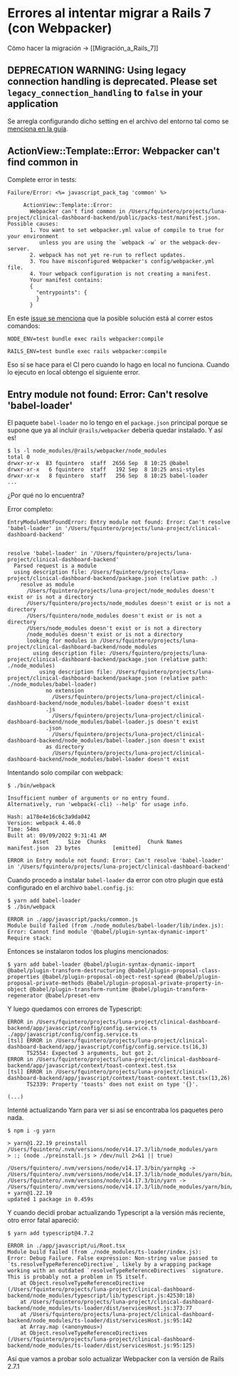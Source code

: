 # Errores al intentar migrar a Rails 7 (con Webpacker)

Cómo hacer la migración → [[Migración_a_Rails_7]]

## DEPRECATION WARNING: Using legacy connection handling is deprecated. Please set `legacy_connection_handling` to `false` in your application

Se arregla configurando dicho setting en el archivo del entorno tal como se [menciona en la guía](https://guides.rubyonrails.org/active_record_multiple_databases.html#migrate-to-the-new-connection-handling).


## ActionView::Template::Error: Webpacker can't find common in

Complete error in tests:

    Failure/Error: <%= javascript_pack_tag 'common' %>
         
         ActionView::Template::Error:
           Webpacker can't find common in /Users/fquintero/projects/luna-project/clinical-dashboard-backend/public/packs-test/manifest.json. Possible causes:
           1. You want to set webpacker.yml value of compile to true for your environment
              unless you are using the `webpack -w` or the webpack-dev-server.
           2. webpack has not yet re-run to reflect updates.
           3. You have misconfigured Webpacker's config/webpacker.yml file.
           4. Your webpack configuration is not creating a manifest.
           Your manifest contains:
           {
             "entrypoints": {
             }
           }

En este [issue se menciona](https://github.com/rails/webpacker/issues/1047#issuecomment-347674037) que la posible solución está al correr estos comandos:

    NODE_ENV=test bundle exec rails webpacker:compile
    
    RAILS_ENV=test bundle exec rails webpacker:compile

Eso sí se hace para el CI pero cuando lo hago en local no funciona. Cuando lo ejecuto en local obtengo el siguiente error.


## Entry module not found: Error: Can't resolve 'babel-loader'

El paquete `babel-loader` no lo tengo en el `package.json` principal porque se supone que ya al incluir `@rails/webpacker` debería quedar instalado. Y así es!


    $ ls -l node_modules/@rails/webpacker/node_modules
    total 0
    drwxr-xr-x  83 fquintero  staff  2656 Sep  8 10:25 @babel
    drwxr-xr-x   6 fquintero  staff   192 Sep  8 10:25 ansi-styles
    drwxr-xr-x   8 fquintero  staff   256 Sep  8 10:25 babel-loader
    ...

¿Por qué no lo encuentra?

Error completo:

    EntryModuleNotFoundError: Entry module not found: Error: Can't resolve 'babel-loader' in '/Users/fquintero/projects/luna-project/clinical-dashboard-backend'
    
    
    resolve 'babel-loader' in '/Users/fquintero/projects/luna-project/clinical-dashboard-backend'
      Parsed request is a module
      using description file: /Users/fquintero/projects/luna-project/clinical-dashboard-backend/package.json (relative path: .)
        resolve as module
          /Users/fquintero/projects/luna-project/node_modules doesn't exist or is not a directory
          /Users/fquintero/projects/node_modules doesn't exist or is not a directory
          /Users/fquintero/node_modules doesn't exist or is not a directory
          /Users/node_modules doesn't exist or is not a directory
          /node_modules doesn't exist or is not a directory
          looking for modules in /Users/fquintero/projects/luna-project/clinical-dashboard-backend/node_modules
            using description file: /Users/fquintero/projects/luna-project/clinical-dashboard-backend/package.json (relative path: ./node_modules)
              using description file: /Users/fquintero/projects/luna-project/clinical-dashboard-backend/package.json (relative path: ./node_modules/babel-loader)
                no extension
                  /Users/fquintero/projects/luna-project/clinical-dashboard-backend/node_modules/babel-loader doesn't exist
                .js
                  /Users/fquintero/projects/luna-project/clinical-dashboard-backend/node_modules/babel-loader.js doesn't exist
                .json
                  /Users/fquintero/projects/luna-project/clinical-dashboard-backend/node_modules/babel-loader.json doesn't exist
                as directory
                  /Users/fquintero/projects/luna-project/clinical-dashboard-backend/node_modules/babel-loader doesn't exist

Intentando solo compilar con webpack:

    $ ./bin/webpack
    
    Insufficient number of arguments or no entry found.
    Alternatively, run 'webpack(-cli) --help' for usage info.
    
    Hash: a178e4e16c6c3a9da042
    Version: webpack 4.46.0
    Time: 54ms
    Built at: 09/09/2022 9:31:41 AM
            Asset      Size  Chunks             Chunk Names
    manifest.json  23 bytes          [emitted]  
    
    ERROR in Entry module not found: Error: Can't resolve 'babel-loader' in '/Users/fquintero/projects/luna-project/clinical-dashboard-backend'

Cuando procedo a instalar `babel-loader` da error con otro plugin que está configurado en el archivo `babel.config.js`:

    $ yarn add babel-loader
    $ ./bin/webpack
    
    ERROR in ./app/javascript/packs/common.js
    Module build failed (from ./node_modules/babel-loader/lib/index.js):
    Error: Cannot find module '@babel/plugin-syntax-dynamic-import'
    Require stack:

Entonces se instalaron todos los plugins mencionados:

    $ yarn add babel-loader @babel/plugin-syntax-dynamic-import @babel/plugin-transform-destructuring @babel/plugin-proposal-class-properties @babel/plugin-proposal-object-rest-spread @babel/plugin-proposal-private-methods @babel/plugin-proposal-private-property-in-object @babel/plugin-transform-runtime @babel/plugin-transform-regenerator @babel/preset-env

Y luego quedamos con errores de Typescript:

    ERROR in /Users/fquintero/projects/luna-project/clinical-dashboard-backend/app/javascript/config/config.service.ts
    ./app/javascript/config/config.service.ts
    [tsl] ERROR in /Users/fquintero/projects/luna-project/clinical-dashboard-backend/app/javascript/config/config.service.ts(16,3)
          TS2554: Expected 3 arguments, but got 2.
    ERROR in /Users/fquintero/projects/luna-project/clinical-dashboard-backend/app/javascript/context/toast-context.test.tsx
    [tsl] ERROR in /Users/fquintero/projects/luna-project/clinical-dashboard-backend/app/javascript/context/toast-context.test.tsx(13,26)
          TS2339: Property 'toasts' does not exist on type '{}'.
    
    (...)

Intenté actualizando Yarn para ver si así se encontraba los paquetes pero nada.

    $ npm i -g yarn
    
    > yarn@1.22.19 preinstall /Users/fquintero/.nvm/versions/node/v14.17.3/lib/node_modules/yarn
    > :; (node ./preinstall.js > /dev/null 2>&1 || true)
    
    /Users/fquintero/.nvm/versions/node/v14.17.3/bin/yarnpkg -> /Users/fquintero/.nvm/versions/node/v14.17.3/lib/node_modules/yarn/bin/yarn.js
    /Users/fquintero/.nvm/versions/node/v14.17.3/bin/yarn -> /Users/fquintero/.nvm/versions/node/v14.17.3/lib/node_modules/yarn/bin/yarn.js
    + yarn@1.22.19
    updated 1 package in 0.459s

Y cuando decidí probar actualizando Typescript a la versión más reciente, otro error fatal apareció:

    $ yarn add typescript@4.7.2
    
    ERROR in ./app/javascript/ui/Root.tsx
    Module build failed (from ./node_modules/ts-loader/index.js):
    Error: Debug Failure. False expression: Non-string value passed to `ts.resolveTypeReferenceDirective`, likely by a wrapping package working with an outdated `resolveTypeReferenceDirectives` signature. This is probably not a problem in TS itself.
        at Object.resolveTypeReferenceDirective (/Users/fquintero/projects/luna-project/clinical-dashboard-backend/node_modules/typescript/lib/typescript.js:42530:18)
        at /Users/fquintero/projects/luna-project/clinical-dashboard-backend/node_modules/ts-loader/dist/servicesHost.js:373:77
        at /Users/fquintero/projects/luna-project/clinical-dashboard-backend/node_modules/ts-loader/dist/servicesHost.js:95:142
        at Array.map (<anonymous>)
        at Object.resolveTypeReferenceDirectives (/Users/fquintero/projects/luna-project/clinical-dashboard-backend/node_modules/ts-loader/dist/servicesHost.js:95:125)

Así que vamos a probar solo actualizar Webpacker con la versión de Rails 2.7.1

